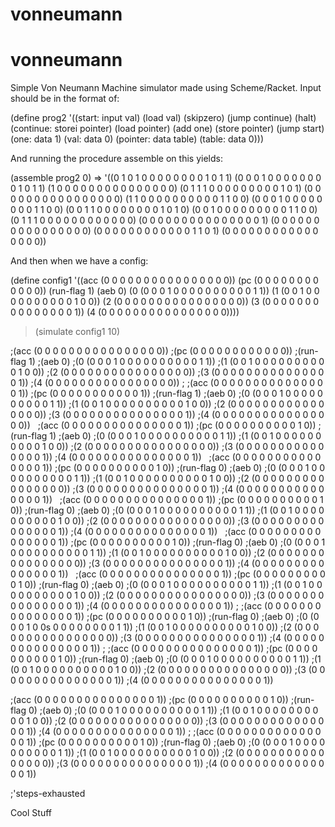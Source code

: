 # vonneumann

# vonneumann

Simple Von Neumann Machine simulator made using Scheme/Racket.
Input should be in the format of:

(define prog2
  '((start: input val)
    (load val)
    (skipzero)
    (jump continue)
    (halt)
    (continue: storei pointer)
    (load pointer)
    (add one)
    (store pointer)
    (jump start)
    (one: data 1)
    (val: data 0)
    (pointer: data table)
    (table: data 0)))
    
And running the procedure assemble on this yields:

(assemble prog2 0) =>
 '((0 1 0 1 0 0 0 0 0 0 0 0 1 0 1 1) 
  (0 0 0 1 0 0 0 0 0 0 0 0 1 0 1 1) 
  (1 0 0 0 0 0 0 0 0 0 0 0 0 0 0 0) 
  (0 1 1 1 0 0 0 0 0 0 0 0 0 1 0 1) 
  (0 0 0 0 0 0 0 0 0 0 0 0 0 0 0 0) 
  (1 1 0 0 0 0 0 0 0 0 0 0 1 1 0 0) 
  (0 0 0 1 0 0 0 0 0 0 0 0 1 1 0 0) 
  (0 0 1 1 0 0 0 0 0 0 0 0 1 0 1 0) 
  (0 0 1 0 0 0 0 0 0 0 0 0 1 1 0 0) 
  (0 1 1 1 0 0 0 0 0 0 0 0 0 0 0 0) 
  (0 0 0 0 0 0 0 0 0 0 0 0 0 0 0 1) 
  (0 0 0 0 0 0 0 0 0 0 0 0 0 0 0 0) 
  (0 0 0 0 0 0 0 0 0 0 0 0 1 1 0 1) 
  (0 0 0 0 0 0 0 0 0 0 0 0 0 0 0 0))
  
And then when we have a config:
  
  (define config1
'((acc (0 0 0 0 0 0 0 0 0 0 0 0 0 0 0 0)) 
  (pc (0 0 0 0 0 0 0 0 0 0 0 0)) 
  (run-flag 1) 
  (aeb 0) 
  (0 (0 0 0 1 0 0 0 0 0 0 0 0 0 0 1 1)) 
  (1 (0 0 1 0 0 0 0 0 0 0 0 0 0 1 0 0)) 
  (2 (0 0 0 0 0 0 0 0 0 0 0 0 0 0 0 0)) 
  (3 (0 0 0 0 0 0 0 0 0 0 0 0 0 0 0 1)) 
  (4 (0 0 0 0 0 0 0 0 0 0 0 0 0 0 0 0))))
  
> (simulate config1 10)

;(acc (0 0 0 0 0 0 0 0 0 0 0 0 0 0 0 0))
;(pc (0 0 0 0 0 0 0 0 0 0 0 0))
;(run-flag 1)
;(aeb 0)
;(0 (0 0 0 1 0 0 0 0 0 0 0 0 0 0 1 1))
;(1 (0 0 1 0 0 0 0 0 0 0 0 0 0 1 0 0))
;(2 (0 0 0 0 0 0 0 0 0 0 0 0 0 0 0 0))
;(3 (0 0 0 0 0 0 0 0 0 0 0 0 0 0 0 1))
;(4 (0 0 0 0 0 0 0 0 0 0 0 0 0 0 0 0))
;
;(acc (0 0 0 0 0 0 0 0 0 0 0 0 0 0 0 1))
;(pc (0 0 0 0 0 0 0 0 0 0 0 1))
;(run-flag 1)
;(aeb 0)
;(0 (0 0 0 1 0 0 0 0 0 0 0 0 0 0 1 1))
;(1 (0 0 1 0 0 0 0 0 0 0 0 0 0 1 0 0))
;(2 (0 0 0 0 0 0 0 0 0 0 0 0 0 0 0 0))
;(3 (0 0 0 0 0 0 0 0 0 0 0 0 0 0 0 1))
;(4 (0 0 0 0 0 0 0 0 0 0 0 0 0 0 0 0))
 
;(acc (0 0 0 0 0 0 0 0 0 0 0 0 0 0 0 1))
;(pc (0 0 0 0 0 0 0 0 0 0 1 0))
;(run-flag 1)
;(aeb 0)
;(0 (0 0 0 1 0 0 0 0 0 0 0 0 0 0 1 1))
;(1 (0 0 1 0 0 0 0 0 0 0 0 0 0 1 0 0))
;(2 (0 0 0 0 0 0 0 0 0 0 0 0 0 0 0 0))
;(3 (0 0 0 0 0 0 0 0 0 0 0 0 0 0 0 1))
;(4 (0 0 0 0 0 0 0 0 0 0 0 0 0 0 0 1))
 
;(acc (0 0 0 0 0 0 0 0 0 0 0 0 0 0 0 1))
;(pc (0 0 0 0 0 0 0 0 0 0 1 0))
;(run-flag 0)
;(aeb 0)
;(0 (0 0 0 1 0 0 0 0 0 0 0 0 0 0 1 1))
;(1 (0 0 1 0 0 0 0 0 0 0 0 0 0 1 0 0))
;(2 (0 0 0 0 0 0 0 0 0 0 0 0 0 0 0 0))
;(3 (0 0 0 0 0 0 0 0 0 0 0 0 0 0 0 1))
;(4 (0 0 0 0 0 0 0 0 0 0 0 0 0 0 0 1))
 
;(acc (0 0 0 0 0 0 0 0 0 0 0 0 0 0 0 1))
;(pc (0 0 0 0 0 0 0 0 0 0 1 0))
;(run-flag 0)
;(aeb 0)
;(0 (0 0 0 1 0 0 0 0 0 0 0 0 0 0 1 1))
;(1 (0 0 1 0 0 0 0 0 0 0 0 0 0 1 0 0))
;(2 (0 0 0 0 0 0 0 0 0 0 0 0 0 0 0 0))
;(3 (0 0 0 0 0 0 0 0 0 0 0 0 0 0 0 1))
;(4 (0 0 0 0 0 0 0 0 0 0 0 0 0 0 0 1))
 
;(acc (0 0 0 0 0 0 0 0 0 0 0 0 0 0 0 1))
;(pc (0 0 0 0 0 0 0 0 0 0 1 0))
;(run-flag 0)
;(aeb 0)
;(0 (0 0 0 1 0 0 0 0 0 0 0 0 0 0 1 1))
;(1 (0 0 1 0 0 0 0 0 0 0 0 0 0 1 0 0))
;(2 (0 0 0 0 0 0 0 0 0 0 0 0 0 0 0 0))
;(3 (0 0 0 0 0 0 0 0 0 0 0 0 0 0 0 1))
;(4 (0 0 0 0 0 0 0 0 0 0 0 0 0 0 0 1))
 
;(acc (0 0 0 0 0 0 0 0 0 0 0 0 0 0 0 1))
;(pc (0 0 0 0 0 0 0 0 0 0 1 0))
;(run-flag 0)
;(aeb 0)
;(0 (0 0 0 1 0 0 0 0 0 0 0 0 0 0 1 1))
;(1 (0 0 1 0 0 0 0 0 0 0 0 0 0 1 0 0))
;(2 (0 0 0 0 0 0 0 0 0 0 0 0 0 0 0 0))
;(3 (0 0 0 0 0 0 0 0 0 0 0 0 0 0 0 1))
;(4 (0 0 0 0 0 0 0 0 0 0 0 0 0 0 0 1))
;
;(acc (0 0 0 0 0 0 0 0 0 0 0 0 0 0 0 1))
;(pc (0 0 0 0 0 0 0 0 0 0 1 0))
;(run-flag 0)
;(aeb 0)
;(0 (0 0 0 1 0 0s 0 0 0 0 0 0 0 0 1 1))
;(1 (0 0 1 0 0 0 0 0 0 0 0 0 0 1 0 0))
;(2 (0 0 0 0 0 0 0 0 0 0 0 0 0 0 0 0))
;(3 (0 0 0 0 0 0 0 0 0 0 0 0 0 0 0 1))
;(4 (0 0 0 0 0 0 0 0 0 0 0 0 0 0 0 1))
;
;(acc (0 0 0 0 0 0 0 0 0 0 0 0 0 0 0 1))
;(pc (0 0 0 0 0 0 0 0 0 0 1 0))
;(run-flag 0)
;(aeb 0)
;(0 (0 0 0 1 0 0 0 0 0 0 0 0 0 0 1 1))
;(1 (0 0 1 0 0 0 0 0 0 0 0 0 0 1 0 0))
;(2 (0 0 0 0 0 0 0 0 0 0 0 0 0 0 0 0))
;(3 (0 0 0 0 0 0 0 0 0 0 0 0 0 0 0 1))
;(4 (0 0 0 0 0 0 0 0 0 0 0 0 0 0 0 1))

;(acc (0 0 0 0 0 0 0 0 0 0 0 0 0 0 0 1))
;(pc (0 0 0 0 0 0 0 0 0 0 1 0))
;(run-flag 0)
;(aeb 0)
;(0 (0 0 0 1 0 0 0 0 0 0 0 0 0 0 1 1))
;(1 (0 0 1 0 0 0 0 0 0 0 0 0 0 1 0 0))
;(2 (0 0 0 0 0 0 0 0 0 0 0 0 0 0 0 0))
;(3 (0 0 0 0 0 0 0 0 0 0 0 0 0 0 0 1))
;(4 (0 0 0 0 0 0 0 0 0 0 0 0 0 0 0 1))
;
;(acc (0 0 0 0 0 0 0 0 0 0 0 0 0 0 0 1))
;(pc (0 0 0 0 0 0 0 0 0 0 1 0))
;(run-flag 0)
;(aeb 0)
;(0 (0 0 0 1 0 0 0 0 0 0 0 0 0 0 1 1))
;(1 (0 0 1 0 0 0 0 0 0 0 0 0 0 1 0 0))
;(2 (0 0 0 0 0 0 0 0 0 0 0 0 0 0 0 0))
;(3 (0 0 0 0 0 0 0 0 0 0 0 0 0 0 0 1))
;(4 (0 0 0 0 0 0 0 0 0 0 0 0 0 0 0 1))

;'steps-exhausted

Cool Stuff  

